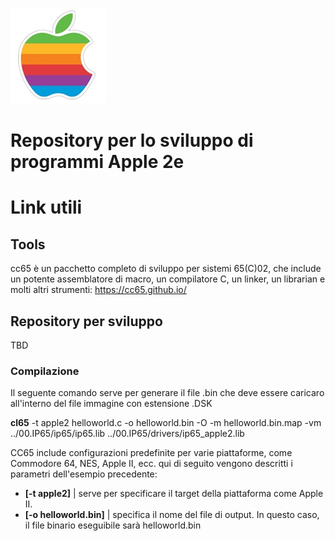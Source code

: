 
![logo](/00.ASSETS/images/apple-ii_logo.jpg)

# Repository per lo sviluppo di programmi Apple 2e

# Link utili

## Tools

cc65 è un pacchetto completo di sviluppo per sistemi 65(C)02, che include un potente assemblatore di macro, un compilatore C, un linker, un librarian e molti altri strumenti: https://cc65.github.io/

## Repository per sviluppo

TBD

### Compilazione

Il seguente comando serve per generare il file .bin che deve essere caricaro all'interno del file immagine con estensione .DSK

<b>cl65</b> -t apple2 helloworld.c -o helloworld.bin -O  -m helloworld.bin.map -vm ../00.IP65/ip65/ip65.lib ../00.IP65/drivers/ip65_apple2.lib

CC65 include configurazioni predefinite per varie piattaforme, come Commodore 64, NES, Apple II, ecc. qui di seguito vengono descritti i parametri dell'esempio precedente:

- <b>[-t apple2]</b> | serve per specificare il target della piattaforma come Apple II.
- <b>[-o helloworld.bin]</b>  | specifica il nome del file di output. In questo caso, il file binario eseguibile sarà helloworld.bin